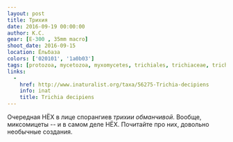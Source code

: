 ```yaml
---
layout: post
title: Трихия
date: 2016-09-19 00:00:00
author: К.С.
gear: [E-300 , 35mm macro]
shoot_date: 2016-09-15
location: Ёльбаза
colors: ['020101', '1a0b03']
tags: [protozoa, mycetozoa, myxomycetes, trichiales, trichiaceae, trichia, trichia decipiens]
links:
  -
    href: http://www.inaturalist.org/taxa/56275-Trichia-decipiens
    info: inat
    title: Trichia decipiens
---
```


Очередная НЁХ в лице спорангиев _трихии обманчивой_. Вообще, миксомицеты -- и в самом деле НЁХ. Почитайте про них, довольно необычные создания.
